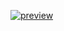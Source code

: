 [![preview](https://github.com/Infinit7Even/Anthroportal/blob/master/preview.png)](https://anthroportal.net)
